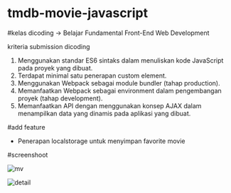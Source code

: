 # tmdb-movie-javascript

#kelas dicoding -> Belajar Fundamental Front-End Web Development


kriteria submission dicoding 

1. Menggunakan standar ES6 sintaks dalam menuliskan kode JavaScript pada proyek yang dibuat.
2. Terdapat minimal satu penerapan custom element.
3. Menggunakan Webpack sebagai module bundler (tahap production). 
4. Memanfaatkan Webpack sebagai environment dalam pengembangan proyek (tahap development).
5. Memanfaatkan API dengan menggunakan konsep AJAX dalam menampilkan data yang dinamis pada aplikasi yang dibuat.

#add feature
- Penerapan localstorage untuk menyimpan favorite movie

#screenshoot

![mv](https://user-images.githubusercontent.com/15800599/82069767-a79ca100-9688-11ea-87ae-e881966e024d.png)

![detail](https://user-images.githubusercontent.com/15800599/82070006-fd714900-9688-11ea-95bd-b8c2e0cfcafe.png)
